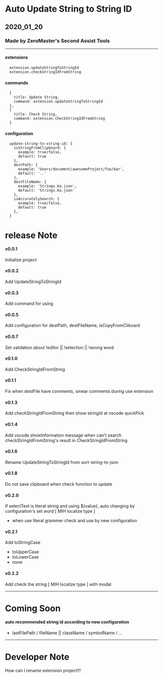 # Auto Update String to String ID

## 2020_01_20

### Made by ZeroMaster's Second Assist Tools
---
#### extensions
```
  extension.updateStringToStringId
  extension.checkStringIdFromString
```

#### commands
```
  {
    title: Update String,
    command: extension.updateStringToStringId
  },
  {
    title: Check String,
    command: extension.checkStringIdFromString
  }
```

#### configuration
```
  update-string-to-string-id: {
    isStringFromClipboard: {
      example: true/false,
      default: true
    },
    destPath: {
      example: 'Users/document/awesomeProject/foo/bar',
      default: '..'
    },
    destFileName: {
      example: 'Strings.ko.json',
      default: 'Strings.ko.json'
    },
    isAccuratelySearch: {
      example: true/false,
      default: true
    },
  }
```


# release Note
#### v0.0.1
Initialize project

#### v0.0.2
Add UpdateStringToStringId

#### v0.0.3
Add command for using

#### v0.0.5
Add configuration for destPath, destFileName, isCopyFromCliboard

#### v0.0.7
Set validation about !editor || !selection || !wrong word

#### v0.1.0
Add CheckStringIdFromString

#### v0.1.1
Fix when destFile have comments, smear comments during use extension

#### v0.1.3
Add checkStringIdFromString then show stringId at vscode quickPick

#### v0.1.4
Add vscode showInformation message when can't search checkStringIdFromString's result in CheckStringIdFromString

#### v0.1.6
Rename UpdateStringToStringId from sort-string-to-json

#### v0.1.8
Do not save clipboard when check function to update

#### v0.2.0
If selectText is literal string and using ${value}, auto changing by configuration's set word [ MIH localize type ]
- when use literal grammer check and use by new configuration

#### v0.2.1
Add toStringCase 
  - toUpperCase
  - toLowerCase
  - none

#### v0.2.2
Add check the string [ MIH localize type ] with modal

---

# Coming Soon

#### auto recommended string id according to new configuration
  - lastFilePath / fileName || className / symbolName / ...

---

# Developer Note
How can I rename extension project!!!